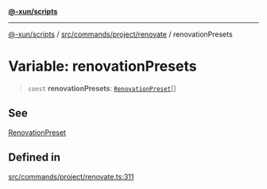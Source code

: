 [**@-xun/scripts**](../../../../../README.md)

***

[@-xun/scripts](../../../../../README.md) / [src/commands/project/renovate](../README.md) / renovationPresets

# Variable: renovationPresets

> `const` **renovationPresets**: [`RenovationPreset`](../enumerations/RenovationPreset.md)[]

## See

[RenovationPreset](../enumerations/RenovationPreset.md)

## Defined in

[src/commands/project/renovate.ts:311](https://github.com/Xunnamius/xscripts/blob/f7b55e778c8646134a23d934fd2791d564a72b57/src/commands/project/renovate.ts#L311)
